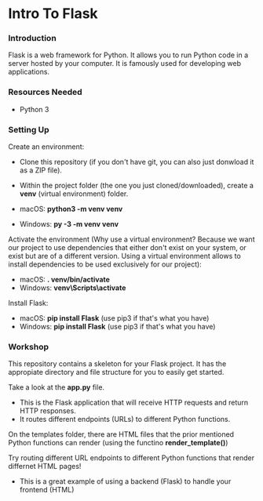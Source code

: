 # Intro To Flask

### Introduction
Flask is a web framework for Python. It allows you to run Python code in a server hosted by your computer. It is famously used for developing web applications.  

### Resources Needed
- Python 3

### Setting Up

Create an environment:
- Clone this repository (if you don't have git, you can also just donwload it as a ZIP file).
- Within the project folder (the one you just cloned/downloaded), create a **venv** (virtual environment) folder.

- macOS: **python3 -m venv venv**
- Windows: **py -3 -m venv venv**

Activate the environment (Why use a virtual environment? Because we want our project to use dependencies that either don't exist on your system, or exist but are of a different version. Using a virtual environment allows to install dependencies to be used exclusively for our project):

- macOS: **. venv/bin/activate**
- Windows: **venv\Scripts\activate**

Install Flask:

- macOS: **pip install Flask** (use pip3 if that's what you have)
- Windows: **pip install Flask** (use pip3 if that's what you have)


### Workshop

This repository contains a skeleton for your Flask project. It has the appropiate directory and file structure for you to easily get started.

Take a look at the **app.py** file.
- This is the Flask application that will receive HTTP requests and return HTTP responses.
- It routes different endpoints (URLs) to different Python functions. 

On the templates folder, there are HTML files that the prior mentioned Python functions can render (using the functino **render_template()**)

Try routing different URL endpoints to different Python functions that render differnet HTML pages!
- This is a great example of using a backend (Flask) to handle your frontend (HTML)





